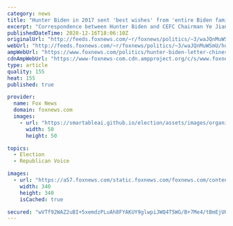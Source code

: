 ```yaml
---
category: news
title: "Hunter Biden in 2017 sent 'best wishes' from 'entire Biden family' to China firm chairman, requested $10M wire"
excerpt: "Correspondence between Hunter Biden and CEFC Chairman Ye Jianming from 2017 shows President-elect Joe Biden's son extending \"best wishes from the entire Biden family,\" and urging the chairman to \"quickly\" send a $10 million wire to \"properly fund and operate\" the Biden joint venture with the now-bankrupt"
publishedDateTime: 2020-12-16T18:06:10Z
originalUrl: "http://feeds.foxnews.com/~r/foxnews/politics/~3/waJQnMuWSmU/hunter-biden-letter-chinese-cefc-chairman-wire-request"
webUrl: "http://feeds.foxnews.com/~r/foxnews/politics/~3/waJQnMuWSmU/hunter-biden-letter-chinese-cefc-chairman-wire-request"
ampWebUrl: "https://www.foxnews.com/politics/hunter-biden-letter-chinese-cefc-chairman-wire-request.amp"
cdnAmpWebUrl: "https://www-foxnews-com.cdn.ampproject.org/c/s/www.foxnews.com/politics/hunter-biden-letter-chinese-cefc-chairman-wire-request.amp"
type: article
quality: 155
heat: 155
published: true

provider:
  name: Fox News
  domain: foxnews.com
  images:
    - url: "https://smartableai.github.io/election/assets/images/organizations/foxnews.com-50x50.jpg"
      width: 50
      height: 50

topics:
  - Election
  - Republican Voice

images:
  - url: "https://a57.foxnews.com/static.foxnews.com/foxnews.com/content/uploads/2020/10/340/340/brooke-singman-headshot.jpg?ve=1&tl=1"
    width: 340
    height: 340
    isCached: true

secured: "wVTf92WAZ2uBI+5xemdzPLuAh8FYAKUY9glwpiJWQ4T5WG/B+7Me4/tBmEjUU01n/NvZTH0Gg5VUbK3AkqSJdlBe6dK44DtKZjDVbXpg1X6n8AbkxVErm8zXLjrl2vAgvxk4lucCIRWLBPdzQAKhbr2n1uCVE6YVVipRwHCBqIL66veLJ6d0p4wtbYI8g/sVxRbu7wnRPYYg25ozd1S6hHlyWOes4EmvwoQc3WjoOyJ/KcSe6L+cTn8yE82ASkr2GOIgtUS6A4FJ8nMV52cvsufVL3TtNaRliv61NuHHcwPJ/iga8zxnLQlZSdXJaPHjs2LyGVhbztxx53yweEW5Hk3Wl2NQVakdyot7vVc72Eo=;uSdgzf3skNPvLqAWrGobGg=="
---
```


